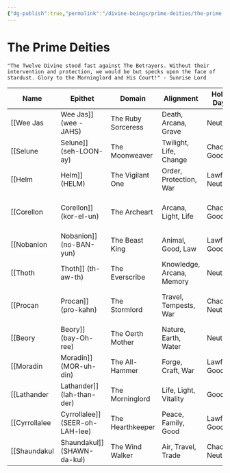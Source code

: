 ```yaml
---
{"dg-publish":true,"permalink":"/divine-beings/prime-deities/the-prime-deities/","dgHomeLink":true,"dgPassFrontmatter":false}
---
```


# The Prime Deities
	"The Twelve Divine stood fast against The Betrayers. Without their 
	intervention and protection, we would be but specks upon the face of 
	stardust. Glory to the Morninglord and His Court!" - Sunrise Lord 

| Name                              | Epithet            | Domain                    | Alignment       | Holy Day                          | Plane            |
| --------------------------------- | ------------------ | ------------------------- | --------------- | --------------------------------- | ---------------- |
| [[Wee Jas|Wee Jas]] (wee - JAHS)          | The Ruby Sorceress | Death, Arcana, Grave      | Neutral         | Night of Ascension (Aeolin 11)    | Sigil            |
| [[Selune|Selune]] (seh-LOON-ay)          | The Moonweaver     | Twilight, Life, Change    | Chaotic Good    | New Dawn (Coaldry 1)              | Ysgard           |
| [[Helm|Helm]] (HELM)                   | The Vigilant One   | Order, Protection, War    | Lawful Neutral  | Crimfall (Borozko 22)             | Mount Celestia   |
| [[Corellon|Corellon]] (kor-el-un)          | The Archeart       | Arcana, Light, Life       | Chaotic Good    | Elvendawn, Midsummer (Crowen 21)  | Arcadia          |
| [[Nobanion|Nobanion]] (no-BAN-yun)         | The Beast King     | Animal, Good, Law         | Lawful Good     | Roarsen (Ishkuren 9)              | Beastlands       |
| [[Thoth|Thoth]] (th-aw-th)              | The Everscribe     | Knowledge, Arcana, Memory | Neutral         | Unknown                           | The Evelrie      |
| [[Procan|Procan]] (pro-kahn)             | The Stormlord      | Travel, Tempests, War     | Chaotic Neutral | Day of Crossed Steel (Solisary 7) | Limbo (Seasedge) |
| [[Beory|Beory]] (bay-Oh-ree)            | The Oerth Mother   | Nature, Earth, Water      | Neutral         | Wild Bounty (Cerian 23)           | Arborea          |
| [[Moradin|Moradin]] (MOR-uh-din)          | The All-Hammer     | Forge, Craft, War         | Lawful Good     | Billowing (Firaldin 23)           | Mount Celestia   |
| [[Lathander|Lathander]] (lah-than-der)      | The Morninglord    | Life, Light, Vitality     | Good            | Summer's Rest (Crowen 3)          | Elysium          |
| [[Cyrrollalee|Cyrrollalee]] (SEER-oh-LAH-lee) | The Hearthkeeper   | Peace, Family, Good       | Lawful Good     | Samaritan's Day (Raitury 1)       | Mount Celestia   |
| [[Shaundakul|Shaundakul]] (SHAWN-da-kul)     | The Wind Walker    | Air, Travel, Trade        | Chaotic Neutral | The Day of Crossings (Aeolin 21)  | Ysgard           |

